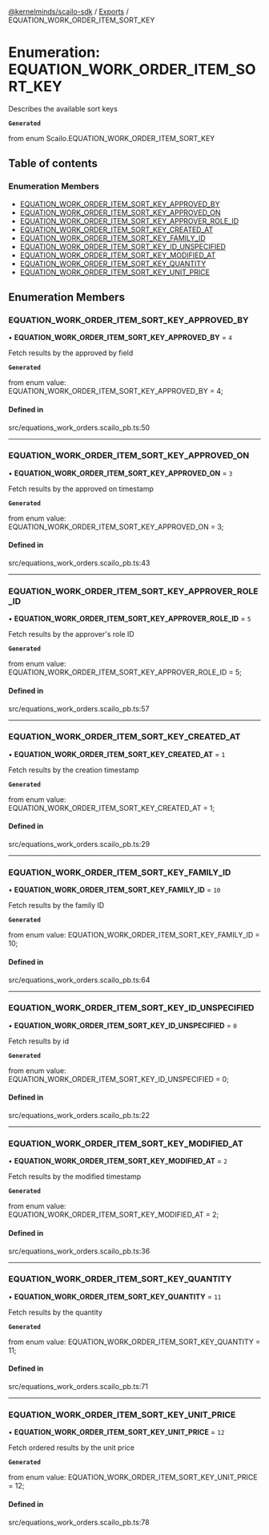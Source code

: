 [@kernelminds/scailo-sdk](../README.md) / [Exports](../modules.md) / EQUATION\_WORK\_ORDER\_ITEM\_SORT\_KEY

# Enumeration: EQUATION\_WORK\_ORDER\_ITEM\_SORT\_KEY

Describes the available sort keys

**`Generated`**

from enum Scailo.EQUATION_WORK_ORDER_ITEM_SORT_KEY

## Table of contents

### Enumeration Members

- [EQUATION\_WORK\_ORDER\_ITEM\_SORT\_KEY\_APPROVED\_BY](EQUATION_WORK_ORDER_ITEM_SORT_KEY.md#equation_work_order_item_sort_key_approved_by)
- [EQUATION\_WORK\_ORDER\_ITEM\_SORT\_KEY\_APPROVED\_ON](EQUATION_WORK_ORDER_ITEM_SORT_KEY.md#equation_work_order_item_sort_key_approved_on)
- [EQUATION\_WORK\_ORDER\_ITEM\_SORT\_KEY\_APPROVER\_ROLE\_ID](EQUATION_WORK_ORDER_ITEM_SORT_KEY.md#equation_work_order_item_sort_key_approver_role_id)
- [EQUATION\_WORK\_ORDER\_ITEM\_SORT\_KEY\_CREATED\_AT](EQUATION_WORK_ORDER_ITEM_SORT_KEY.md#equation_work_order_item_sort_key_created_at)
- [EQUATION\_WORK\_ORDER\_ITEM\_SORT\_KEY\_FAMILY\_ID](EQUATION_WORK_ORDER_ITEM_SORT_KEY.md#equation_work_order_item_sort_key_family_id)
- [EQUATION\_WORK\_ORDER\_ITEM\_SORT\_KEY\_ID\_UNSPECIFIED](EQUATION_WORK_ORDER_ITEM_SORT_KEY.md#equation_work_order_item_sort_key_id_unspecified)
- [EQUATION\_WORK\_ORDER\_ITEM\_SORT\_KEY\_MODIFIED\_AT](EQUATION_WORK_ORDER_ITEM_SORT_KEY.md#equation_work_order_item_sort_key_modified_at)
- [EQUATION\_WORK\_ORDER\_ITEM\_SORT\_KEY\_QUANTITY](EQUATION_WORK_ORDER_ITEM_SORT_KEY.md#equation_work_order_item_sort_key_quantity)
- [EQUATION\_WORK\_ORDER\_ITEM\_SORT\_KEY\_UNIT\_PRICE](EQUATION_WORK_ORDER_ITEM_SORT_KEY.md#equation_work_order_item_sort_key_unit_price)

## Enumeration Members

### EQUATION\_WORK\_ORDER\_ITEM\_SORT\_KEY\_APPROVED\_BY

• **EQUATION\_WORK\_ORDER\_ITEM\_SORT\_KEY\_APPROVED\_BY** = ``4``

Fetch results by the approved by field

**`Generated`**

from enum value: EQUATION_WORK_ORDER_ITEM_SORT_KEY_APPROVED_BY = 4;

#### Defined in

src/equations_work_orders.scailo_pb.ts:50

___

### EQUATION\_WORK\_ORDER\_ITEM\_SORT\_KEY\_APPROVED\_ON

• **EQUATION\_WORK\_ORDER\_ITEM\_SORT\_KEY\_APPROVED\_ON** = ``3``

Fetch results by the approved on timestamp

**`Generated`**

from enum value: EQUATION_WORK_ORDER_ITEM_SORT_KEY_APPROVED_ON = 3;

#### Defined in

src/equations_work_orders.scailo_pb.ts:43

___

### EQUATION\_WORK\_ORDER\_ITEM\_SORT\_KEY\_APPROVER\_ROLE\_ID

• **EQUATION\_WORK\_ORDER\_ITEM\_SORT\_KEY\_APPROVER\_ROLE\_ID** = ``5``

Fetch results by the approver's role ID

**`Generated`**

from enum value: EQUATION_WORK_ORDER_ITEM_SORT_KEY_APPROVER_ROLE_ID = 5;

#### Defined in

src/equations_work_orders.scailo_pb.ts:57

___

### EQUATION\_WORK\_ORDER\_ITEM\_SORT\_KEY\_CREATED\_AT

• **EQUATION\_WORK\_ORDER\_ITEM\_SORT\_KEY\_CREATED\_AT** = ``1``

Fetch results by the creation timestamp

**`Generated`**

from enum value: EQUATION_WORK_ORDER_ITEM_SORT_KEY_CREATED_AT = 1;

#### Defined in

src/equations_work_orders.scailo_pb.ts:29

___

### EQUATION\_WORK\_ORDER\_ITEM\_SORT\_KEY\_FAMILY\_ID

• **EQUATION\_WORK\_ORDER\_ITEM\_SORT\_KEY\_FAMILY\_ID** = ``10``

Fetch results by the family ID

**`Generated`**

from enum value: EQUATION_WORK_ORDER_ITEM_SORT_KEY_FAMILY_ID = 10;

#### Defined in

src/equations_work_orders.scailo_pb.ts:64

___

### EQUATION\_WORK\_ORDER\_ITEM\_SORT\_KEY\_ID\_UNSPECIFIED

• **EQUATION\_WORK\_ORDER\_ITEM\_SORT\_KEY\_ID\_UNSPECIFIED** = ``0``

Fetch results by id

**`Generated`**

from enum value: EQUATION_WORK_ORDER_ITEM_SORT_KEY_ID_UNSPECIFIED = 0;

#### Defined in

src/equations_work_orders.scailo_pb.ts:22

___

### EQUATION\_WORK\_ORDER\_ITEM\_SORT\_KEY\_MODIFIED\_AT

• **EQUATION\_WORK\_ORDER\_ITEM\_SORT\_KEY\_MODIFIED\_AT** = ``2``

Fetch results by the modified timestamp

**`Generated`**

from enum value: EQUATION_WORK_ORDER_ITEM_SORT_KEY_MODIFIED_AT = 2;

#### Defined in

src/equations_work_orders.scailo_pb.ts:36

___

### EQUATION\_WORK\_ORDER\_ITEM\_SORT\_KEY\_QUANTITY

• **EQUATION\_WORK\_ORDER\_ITEM\_SORT\_KEY\_QUANTITY** = ``11``

Fetch results by the quantity

**`Generated`**

from enum value: EQUATION_WORK_ORDER_ITEM_SORT_KEY_QUANTITY = 11;

#### Defined in

src/equations_work_orders.scailo_pb.ts:71

___

### EQUATION\_WORK\_ORDER\_ITEM\_SORT\_KEY\_UNIT\_PRICE

• **EQUATION\_WORK\_ORDER\_ITEM\_SORT\_KEY\_UNIT\_PRICE** = ``12``

Fetch ordered results by the unit price

**`Generated`**

from enum value: EQUATION_WORK_ORDER_ITEM_SORT_KEY_UNIT_PRICE = 12;

#### Defined in

src/equations_work_orders.scailo_pb.ts:78
